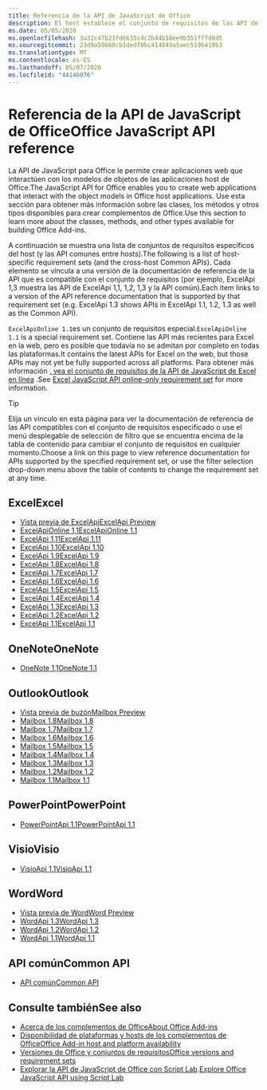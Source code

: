 ```yaml
---
title: Referencia de la API de JavaScript de Office
description: El host establece el conjunto de requisitos de las API de JavaScript de Office.
ms.date: 05/05/2020
ms.openlocfilehash: 3a32c47b23fd6635c4c2b44b58ee9b351fffd8d5
ms.sourcegitcommit: 23d9a58660cb1dedf0bc414849a5aec519b419b3
ms.translationtype: MT
ms.contentlocale: es-ES
ms.lasthandoff: 05/07/2020
ms.locfileid: "44146076"
---
```

# <a name="office-javascript-api-reference"></a><span data-ttu-id="db2fd-103">Referencia de la API de JavaScript de Office</span><span class="sxs-lookup"><span data-stu-id="db2fd-103">Office JavaScript API reference</span></span>

<span data-ttu-id="db2fd-104">La API de JavaScript para Office le permite crear aplicaciones web que interactúen con los modelos de objetos de las aplicaciones host de Office.</span><span class="sxs-lookup"><span data-stu-id="db2fd-104">The JavaScript API for Office enables you to create web applications that interact with the object models in Office host applications.</span></span> <span data-ttu-id="db2fd-105">Use esta sección para obtener más información sobre las clases, los métodos y otros tipos disponibles para crear complementos de Office.</span><span class="sxs-lookup"><span data-stu-id="db2fd-105">Use this section to learn more about the classes, methods, and other types available for building Office Add-ins.</span></span>

<span data-ttu-id="db2fd-106">A continuación se muestra una lista de conjuntos de requisitos específicos del host (y las API comunes entre hosts).</span><span class="sxs-lookup"><span data-stu-id="db2fd-106">The following is a list of host-specific requirement sets (and the cross-host Common APIs).</span></span> <span data-ttu-id="db2fd-107">Cada elemento se vincula a una versión de la documentación de referencia de la API que es compatible con el conjunto de requisitos (por ejemplo, ExcelApi 1,3 muestra las API de ExcelApi 1,1, 1,2, 1,3 y la API común).</span><span class="sxs-lookup"><span data-stu-id="db2fd-107">Each item links to a version of the API reference documentation that is supported by that requirement set (e.g. ExcelApi 1.3 shows APIs in ExcelApi 1.1, 1.2, 1.3 as well as the Common API).</span></span>

<span data-ttu-id="db2fd-108">`ExcelApiOnline 1.1`es un conjunto de requisitos especial.</span><span class="sxs-lookup"><span data-stu-id="db2fd-108">`ExcelApiOnline 1.1` is a special requirement set.</span></span> <span data-ttu-id="db2fd-109">Contiene las API más recientes para Excel en la web, pero es posible que todavía no se admitan por completo en todas las plataformas.</span><span class="sxs-lookup"><span data-stu-id="db2fd-109">It contains the latest APIs for Excel on the web, but those APIs may not yet be fully supported across all platforms.</span></span> <span data-ttu-id="db2fd-110">Para obtener más información [, vea el conjunto de requisitos de la API de JavaScript de Excel en línea](/office/dev/add-ins/reference/requirement-sets/excel-api-online-requirement-set) .</span><span class="sxs-lookup"><span data-stu-id="db2fd-110">See [Excel JavaScript API online-only requirement set](/office/dev/add-ins/reference/requirement-sets/excel-api-online-requirement-set) for more information.</span></span>

> [!TIP]
> <span data-ttu-id="db2fd-111">Elija un vínculo en esta página para ver la documentación de referencia de las API compatibles con el conjunto de requisitos especificado o use el menú desplegable de selección de filtro que se encuentra encima de la tabla de contenido para cambiar el conjunto de requisitos en cualquier momento.</span><span class="sxs-lookup"><span data-stu-id="db2fd-111">Choose a link on this page to view reference documentation for APIs supported by the specified requirement set, or use the filter selection drop-down menu above the table of contents to change the requirement set at any time.</span></span>

## <a name="excel"></a><span data-ttu-id="db2fd-112">Excel</span><span class="sxs-lookup"><span data-stu-id="db2fd-112">Excel</span></span>

- [<span data-ttu-id="db2fd-113">Vista previa de ExcelApi</span><span class="sxs-lookup"><span data-stu-id="db2fd-113">ExcelApi Preview</span></span>](/javascript/api/excel?view=excel-js-preview)
- [<span data-ttu-id="db2fd-114">ExcelApiOnline 1,1</span><span class="sxs-lookup"><span data-stu-id="db2fd-114">ExcelApiOnline 1.1</span></span>](/javascript/api/excel?view=excel-js-online)
- [<span data-ttu-id="db2fd-115">ExcelApi 1,11</span><span class="sxs-lookup"><span data-stu-id="db2fd-115">ExcelApi 1.11</span></span>](/javascript/api/excel?view=excel-js-1.11)
- [<span data-ttu-id="db2fd-116">ExcelApi 1.10</span><span class="sxs-lookup"><span data-stu-id="db2fd-116">ExcelApi 1.10</span></span>](/javascript/api/excel?view=excel-js-1.10)
- [<span data-ttu-id="db2fd-117">ExcelApi 1.9</span><span class="sxs-lookup"><span data-stu-id="db2fd-117">ExcelApi 1.9</span></span>](/javascript/api/excel?view=excel-js-1.9)
- [<span data-ttu-id="db2fd-118">ExcelApi 1.8</span><span class="sxs-lookup"><span data-stu-id="db2fd-118">ExcelApi 1.8</span></span>](/javascript/api/excel?view=excel-js-1.8)
- [<span data-ttu-id="db2fd-119">ExcelApi 1.7</span><span class="sxs-lookup"><span data-stu-id="db2fd-119">ExcelApi 1.7</span></span>](/javascript/api/excel?view=excel-js-1.7)
- [<span data-ttu-id="db2fd-120">ExcelApi 1.6</span><span class="sxs-lookup"><span data-stu-id="db2fd-120">ExcelApi 1.6</span></span>](/javascript/api/excel?view=excel-js-1.6)
- [<span data-ttu-id="db2fd-121">ExcelApi 1.5</span><span class="sxs-lookup"><span data-stu-id="db2fd-121">ExcelApi 1.5</span></span>](/javascript/api/excel?view=excel-js-1.5)
- [<span data-ttu-id="db2fd-122">ExcelApi 1.4</span><span class="sxs-lookup"><span data-stu-id="db2fd-122">ExcelApi 1.4</span></span>](/javascript/api/excel?view=excel-js-1.4)
- [<span data-ttu-id="db2fd-123">ExcelApi 1.3</span><span class="sxs-lookup"><span data-stu-id="db2fd-123">ExcelApi 1.3</span></span>](/javascript/api/excel?view=excel-js-1.3)
- [<span data-ttu-id="db2fd-124">ExcelApi 1.2</span><span class="sxs-lookup"><span data-stu-id="db2fd-124">ExcelApi 1.2</span></span>](/javascript/api/excel?view=excel-js-1.2)
- [<span data-ttu-id="db2fd-125">ExcelApi 1.1</span><span class="sxs-lookup"><span data-stu-id="db2fd-125">ExcelApi 1.1</span></span>](/javascript/api/excel?view=excel-js-1.1)

## <a name="onenote"></a><span data-ttu-id="db2fd-126">OneNote</span><span class="sxs-lookup"><span data-stu-id="db2fd-126">OneNote</span></span>

- [<span data-ttu-id="db2fd-127">OneNote 1,1</span><span class="sxs-lookup"><span data-stu-id="db2fd-127">OneNote 1.1</span></span>](/javascript/api/onenote?view=onenote-js-1.1)

## <a name="outlook"></a><span data-ttu-id="db2fd-128">Outlook</span><span class="sxs-lookup"><span data-stu-id="db2fd-128">Outlook</span></span>

- [<span data-ttu-id="db2fd-129">Vista previa de buzón</span><span class="sxs-lookup"><span data-stu-id="db2fd-129">Mailbox Preview</span></span>](/javascript/api/outlook?view=outlook-js-preview)
- [<span data-ttu-id="db2fd-130">Mailbox 1.8</span><span class="sxs-lookup"><span data-stu-id="db2fd-130">Mailbox 1.8</span></span>](/javascript/api/outlook?view=outlook-js-1.8)
- [<span data-ttu-id="db2fd-131">Mailbox 1.7</span><span class="sxs-lookup"><span data-stu-id="db2fd-131">Mailbox 1.7</span></span>](/javascript/api/outlook?view=outlook-js-1.7)
- [<span data-ttu-id="db2fd-132">Mailbox 1.6</span><span class="sxs-lookup"><span data-stu-id="db2fd-132">Mailbox 1.6</span></span>](/javascript/api/outlook?view=outlook-js-1.6)
- [<span data-ttu-id="db2fd-133">Mailbox 1.5</span><span class="sxs-lookup"><span data-stu-id="db2fd-133">Mailbox 1.5</span></span>](/javascript/api/outlook?view=outlook-js-1.5)
- [<span data-ttu-id="db2fd-134">Mailbox 1.4</span><span class="sxs-lookup"><span data-stu-id="db2fd-134">Mailbox 1.4</span></span>](/javascript/api/outlook?view=outlook-js-1.4)
- [<span data-ttu-id="db2fd-135">Mailbox 1.3</span><span class="sxs-lookup"><span data-stu-id="db2fd-135">Mailbox 1.3</span></span>](/javascript/api/outlook?view=outlook-js-1.3)
- [<span data-ttu-id="db2fd-136">Mailbox 1.2</span><span class="sxs-lookup"><span data-stu-id="db2fd-136">Mailbox 1.2</span></span>](/javascript/api/outlook?view=outlook-js-1.2)
- [<span data-ttu-id="db2fd-137">Mailbox 1.1</span><span class="sxs-lookup"><span data-stu-id="db2fd-137">Mailbox 1.1</span></span>](/javascript/api/outlook?view=outlook-js-1.1)

## <a name="powerpoint"></a><span data-ttu-id="db2fd-138">PowerPoint</span><span class="sxs-lookup"><span data-stu-id="db2fd-138">PowerPoint</span></span>

- [<span data-ttu-id="db2fd-139">PowerPointApi 1.1</span><span class="sxs-lookup"><span data-stu-id="db2fd-139">PowerPointApi 1.1</span></span>](/javascript/api/powerpoint?view=powerpoint-js-1.1)

## <a name="visio"></a><span data-ttu-id="db2fd-140">Visio</span><span class="sxs-lookup"><span data-stu-id="db2fd-140">Visio</span></span>

- [<span data-ttu-id="db2fd-141">VisioApi 1,1</span><span class="sxs-lookup"><span data-stu-id="db2fd-141">VisioApi 1.1</span></span>](/javascript/api/visio?view=visio-js-1.1)

## <a name="word"></a><span data-ttu-id="db2fd-142">Word</span><span class="sxs-lookup"><span data-stu-id="db2fd-142">Word</span></span>

- [<span data-ttu-id="db2fd-143">Vista previa de Word</span><span class="sxs-lookup"><span data-stu-id="db2fd-143">Word Preview</span></span>](/javascript/api/word?view=word-js-preview)
- [<span data-ttu-id="db2fd-144">WordApi 1.3</span><span class="sxs-lookup"><span data-stu-id="db2fd-144">WordApi 1.3</span></span>](/javascript/api/word?view=word-js-1.3)
- [<span data-ttu-id="db2fd-145">WordApi 1.2</span><span class="sxs-lookup"><span data-stu-id="db2fd-145">WordApi 1.2</span></span>](/javascript/api/word?view=word-js-1.2)
- [<span data-ttu-id="db2fd-146">WordApi 1.1</span><span class="sxs-lookup"><span data-stu-id="db2fd-146">WordApi 1.1</span></span>](/javascript/api/word?view=word-js-1.1)

## <a name="common-api"></a><span data-ttu-id="db2fd-147">API común</span><span class="sxs-lookup"><span data-stu-id="db2fd-147">Common API</span></span>

- [<span data-ttu-id="db2fd-148">API común</span><span class="sxs-lookup"><span data-stu-id="db2fd-148">Common API</span></span>](/javascript/api/office?view=common-js)

## <a name="see-also"></a><span data-ttu-id="db2fd-149">Consulte también</span><span class="sxs-lookup"><span data-stu-id="db2fd-149">See also</span></span>

- [<span data-ttu-id="db2fd-150">Acerca de los complementos de Office</span><span class="sxs-lookup"><span data-stu-id="db2fd-150">About Office Add-ins</span></span>](/office/dev/add-ins/overview)
- [<span data-ttu-id="db2fd-151">Disponibilidad de plataformas y hosts de los complementos de Office</span><span class="sxs-lookup"><span data-stu-id="db2fd-151">Office Add-in host and platform availability</span></span>](/office/dev/add-ins/overview/office-add-in-availability)
- [<span data-ttu-id="db2fd-152">Versiones de Office y conjuntos de requisitos</span><span class="sxs-lookup"><span data-stu-id="db2fd-152">Office versions and requirement sets</span></span>](/office/dev/add-ins/develop/office-versions-and-requirement-sets)
- <span data-ttu-id="db2fd-153">[Explorar la API de JavaScript de Office con Script Lab](/office/dev/add-ins/overview/explore-with-script-lab).</span><span class="sxs-lookup"><span data-stu-id="db2fd-153">[Explore Office JavaScript API using Script Lab](/office/dev/add-ins/overview/explore-with-script-lab)</span></span>

